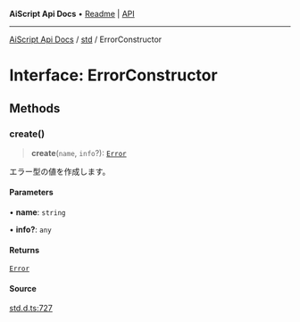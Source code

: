 ---
---
**AiScript Api Docs** • [Readme](../../README.md) \| [API](../../modules.md)

***

[AiScript Api Docs](../../README.md) / [std](../README.md) / ErrorConstructor

# Interface: ErrorConstructor

## Methods

### create()

> **create**(`name`, `info`?): [`Error`](Error.md)

エラー型の値を作成します。

#### Parameters

• **name**: `string`

• **info?**: `any`

#### Returns

[`Error`](Error.md)

#### Source

[std.d.ts:727](https://github.com/slofp/aitslib/blob/417fe62f0102d90b12040038b8cfc8d08c6859ce/src/std.d.ts#L727)
